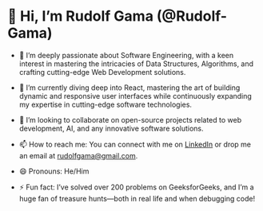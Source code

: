 # 👋 Hi, I’m Rudolf Gama (@Rudolf-Gama)

- 👀 I’m deeply passionate about Software Engineering, with a keen interest in mastering the intricacies of Data Structures, Algorithms, and crafting cutting-edge Web Development solutions.

- 🌱 I’m currently diving deep into React, mastering the art of building dynamic and responsive user interfaces while continuously expanding my expertise in cutting-edge software technologies.
  
- 💞️ I’m looking to collaborate on open-source projects related to web development, AI, and any innovative software solutions.
  
- 📫 How to reach me: You can connect with me on [LinkedIn](https://www.linkedin.com/in/linkedin) or drop me an email at rudolfgama@gmail.com.
  
- 😄 Pronouns: He/Him
  
- ⚡ Fun fact: I’ve solved over 200 problems on GeeksforGeeks, and I’m a huge fan of treasure hunts—both in real life and when debugging code!


<!---
Rudolf-Gama/Rudolf-Gama is a ✨ special ✨ repository because its `README.md` (this file) appears on your GitHub profile.
You can click the Preview link to take a look at your changes.
--->

